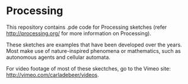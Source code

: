 Processing
==========

This repository contains .pde code for Processing sketches (refer http://processing.org/ for more information on Processing).

These sketches are examples that have been developed over the years. Most make use of nature-inspired phenomena or mathematics, such as autonomous agents and cellular automata. 

For video footage of most of these skectches, go to the Vimeo site: http://vimeo.com/carladebeer/videos.


